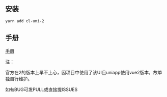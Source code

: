 ## 安装

~~~
yarn add cl-uni-2
~~~

## 手册

[手册](https://doc-cool.qihetaiji.com/)


注：

官方在2的版本上早不上心，因项目中使用了该UI且uniapp使用vue2版本，故单独自行维护。

如有BUG可发PULL或直接提ISSUES

  
